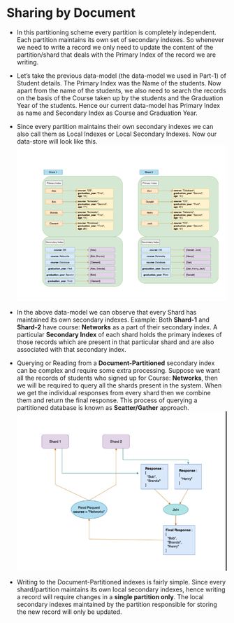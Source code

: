 # Sharing by Document

- In this partitioning scheme every partition is completely independent. Each
  partition maintains its own set of secondary indexes. So whenever we need to write
  a record we only need to update the content of the partition/shard that deals with
  the Primary Index of the record we are writing.
- Let’s take the previous data-model (the data-model we used in Part-1) of Student
  details. The Primary Index was the Name of the students. Now apart from the name
  of the students, we also need to search the records on the basis of the Course
  taken up by the students and the Graduation Year of the students. Hence our
  current data-model has Primary Index as name and Secondary Index as Course
  and Graduation Year.

- Since every partition maintains their own secondary indexes we can also call them
  as Local Indexes or Local Secondary Indexes. Now our data-store will look like
  this.
  ![image](./images/Screenshot_5.png)

- In the above data-model we can observe that every Shard has maintained its own
  secondary indexes. Example: Both **Shard-1** and **Shard-2** have course: **Networks** as
  a part of their secondary index. A particular **Secondary Index** of each shard holds
  the primary indexes of those records which are present in that particular shard and
  are also associated with that secondary index.

- Querying or Reading from a **Document-Partitioned** secondary index can be
  complex and require some extra processing. Suppose we want all the records of
  students who signed up for Course: **Networks**, then we will be required to query all
  the shards present in the system. When we get the individual responses from every
  shard then we combine them and return the final response. This process of
  querying a partitioned database is known as **Scatter/Gather** approach.
  ![image](./images/Screenshot_6.png)

- Writing to the Document-Partitioned indexes is fairly simple. Since every
  shard/partition maintains its own local secondary indexes, hence writing a record
  will require changes in a **single partition only**. The local secondary indexes
  maintained by the partition responsible for storing the new record will only be
  updated.
